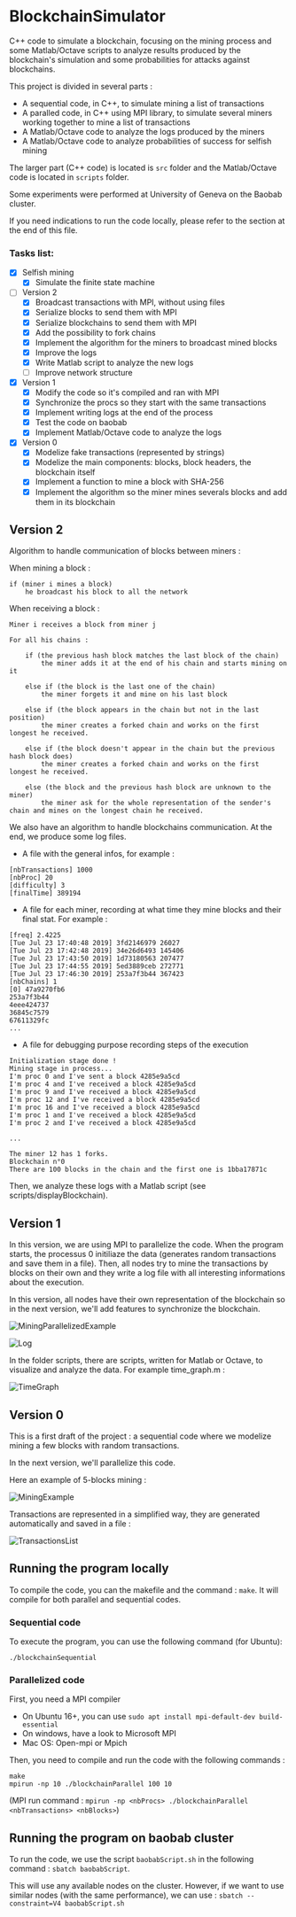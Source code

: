 
# BlockchainSimulator

C++ code to simulate a blockchain, focusing on the mining process and some Matlab/Octave scripts to analyze results produced by the blockchain's simulation and some probabilities for attacks against blockchains.

This project is divided in several parts :
- A sequential code, in C++, to simulate mining a list of transactions
- A paralled code, in C++ using MPI library, to simulate several miners working together to mine a list of transactions
- A Matlab/Octave code to analyze the logs produced by the miners
- A Matlab/Octave code to analyze probabilities of success for selfish mining

The larger part (C++ code) is located is `src` folder and the Matlab/Octave code is located in `scripts` folder.

Some experiments were performed at University of Geneva on the Baobab cluster.

If you need indications to run the code locally, please refer to the section at the end of this file.

### Tasks list:

- [x] Selfish mining
  	- [x] Simulate the finite state machine
- [ ] Version 2
	- [x] Broadcast transactions with MPI, without using files
	- [x] Serialize blocks to send them with MPI
  	- [x] Serialize blockchains to send them with MPI
  	- [x] Add the possibility to fork chains
	- [x] Implement the algorithm for the miners to broadcast mined blocks
	- [x] Improve the logs
  - [x] Write Matlab script to analyze the new logs
  - [ ] Improve network structure
- [x] Version 1
	- [x] Modify the code so it's compiled and ran with MPI
	- [x] Synchronize the procs so they start with the same transactions
	- [x] Implement writing logs at the end of the process
	- [x] Test the code on baobab
	- [x] Implement Matlab/Octave code to analyze the logs
- [x] Version 0
	- [x] Modelize fake transactions (represented by strings)
	- [x] Modelize the main components: blocks, block headers, the blockchain itself
	- [x] Implement a function to mine a block with SHA-256
	- [x] Implement the algorithm so the miner mines severals blocks and add them in its blockchain

## Version 2

Algorithm to handle communication of blocks between miners :

When mining a block :

```
if (miner i mines a block)
    he broadcast his block to all the network
```

When receiving a block :

```
Miner i receives a block from miner j

For all his chains :

    if (the previous hash block matches the last block of the chain)
        the miner adds it at the end of his chain and starts mining on it

    else if (the block is the last one of the chain)
        the miner forgets it and mine on his last block

    else if (the block appears in the chain but not in the last position)
        the miner creates a forked chain and works on the first longest he received.

    else if (the block doesn't appear in the chain but the previous hash block does)
        the miner creates a forked chain and works on the first longest he received.

    else (the block and the previous hash block are unknown to the miner)
        the miner ask for the whole representation of the sender's chain and mines on the longest chain he received.
```

We also have an algorithm to handle blockchains communication. At the end, we produce some log files.

* A file with the general infos, for example :

```
[nbTransactions] 1000
[nbProc] 20
[difficulty] 3
[finalTime] 389194
```

* A file for each miner, recording at what time they mine blocks and their final stat. For example :

```
[freq] 2.4225
[Tue Jul 23 17:40:48 2019] 3fd2146979 26027
[Tue Jul 23 17:42:48 2019] 34e26d6493 145406
[Tue Jul 23 17:43:50 2019] 1d73180563 207477
[Tue Jul 23 17:44:55 2019] 5ed3889ceb 272771
[Tue Jul 23 17:46:30 2019] 253a7f3b44 367423
[nbChains] 1
[0] 47a9270fb6
253a7f3b44
4eee424737
36845c7579
67611329fc
...
```

* A file for debugging purpose recording steps of the execution

```
Initialization stage done !
Mining stage in process...
I'm proc 0 and I've sent a block 4285e9a5cd
I'm proc 4 and I've received a block 4285e9a5cd
I'm proc 9 and I've received a block 4285e9a5cd
I'm proc 12 and I've received a block 4285e9a5cd
I'm proc 16 and I've received a block 4285e9a5cd
I'm proc 1 and I've received a block 4285e9a5cd
I'm proc 2 and I've received a block 4285e9a5cd

...

The miner 12 has 1 forks.
Blockchain n°0
There are 100 blocks in the chain and the first one is 1bba17871c
```

Then, we analyze these logs with a Matlab script (see scripts/displayBlockchain).

## Version 1

In this version, we are using MPI to parallelize the code. When the program starts, the processus 0 initiliaze the data (generates random transactions and save them in a file). Then, all nodes try to mine the transactions by blocks on their own and they write a log file with all interesting informations about the execution.

In this version, all nodes have their own representation of the blockchain so in the next version, we'll add features to synchronize the blockchain.

![MiningParallelizedExample](../master/figures/MiningParallelizedExample.png)

![Log](../master/figures/logs.png)

In the folder scripts, there are scripts, written for Matlab or Octave, to visualize and analyze the data. For example time_graph.m :

![TimeGraph](../master/figures/time_graph.png)

## Version 0

This is a first draft of the project : a sequential code where we modelize mining a few blocks with random transactions.

In the next version, we'll parallelize this code.

Here an example of 5-blocks mining :

![MiningExample](../master/figures/MiningExample.png)

Transactions are represented in a simplified way, they are generated automatically and saved in a file :

![TransactionsList](../master/figures/TransactionsList.png)

## Running the program locally

To compile the code, you can the makefile and the command : `make`. It will compile for both parallel and sequential codes.

### Sequential code

To execute the program, you can use the following command (for Ubuntu):

```
./blockchainSequential
```

### Parallelized code

First, you need a MPI compiler

* On Ubuntu 16+, you can use `sudo apt install mpi-default-dev build-essential`
* On windows, have a look to Microsoft MPI
* Mac OS: Open-mpi or Mpich

Then, you need to compile and run the code with the following commands :

```
make
mpirun -np 10 ./blockchainParallel 100 10
```

(MPI run command : `mpirun -np <nbProcs> ./blockchainParallel <nbTransactions> <nbBlocks>`)

## Running the program on baobab cluster

To run the code, we use the script `baobabScript.sh` in the following command : `sbatch baobabScript`.

This will use any available nodes on the cluster. However, if we want to use similar nodes (with the same performance), we can use : `sbatch --constraint=V4 baobabScript.sh`
